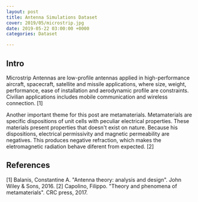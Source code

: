 ```yaml
---
layout: post
title: Antenna Simulations Dataset
cover: 2019/05/microstrip.jpg
date: 2019-05-22 03:00:00 +0000
categories: Dataset

---
```

## Intro

Microstrip Antennas are low-profile antennas applied in high-performance aircraft, spacecraft, satellite and missile applications, where size, weight, performance, ease of installation and aerodynamic profile are constraints. Civilian applications includes mobile communication and wireless connection. [1]

Another important theme for this post are metamaterials. Metamaterials are specific dispositions of unit cells with peculiar electrical properties. These materials present properties that doesn't exist on nature. Because his dispositions, electrical permissivity and magnetic permeability are negatives. This produces negative refraction, which makes the eletromagnetic radiation behave diferent from expected. [2]

## References

[1] Balanis, Constantine A. "Antenna theory: analysis and design". John Wiley & Sons, 2016.
[2] Capolino, Filippo. "Theory and phenomena of metamaterials". CRC press, 2017.